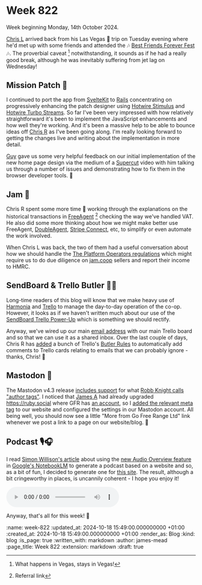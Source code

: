 Week 822
========

Week beginning Monday, 14th October 2024.

[Chris L][] arrived back from his Las Vegas 🎰 trip on Tuesday evening where he'd met up with some friends and attended the 🎶 [Best Friends Forever Fest][] 🎶. The proverbial caveat [^1] notwithstanding, it sounds as if he had a really good break, although he was inevitably suffering from jet lag on Wednesday!

## Mission Patch 🚀

I continued to port the app from [SvelteKit][] to [Rails][] concentrating on progressively enhancing the patch designer using [Hotwire Stimulus][] and [Hotwire Turbo Streams][]. So far I've been very impressed with how relatively straightforward it's been to implement the JavaScript enhancements and how well they're working. And it's been a massive help to be able to bounce ideas off [Chris R][] as I've been going along. I'm really looking forward to getting the changes live and writing about the implementation in more detail.

[Guy][guy-moorhouse] gave us some very helpful feedback on our initial implementation of the new home page design via the medium of a [Supercut][] video with him talking us through a number of issues and demonstrating how to fix them in the browser developer tools. 🎉

## Jam 🍓

Chris R spent some more time 🥇 working through the explanations on the historical transactions in [FreeAgent][] [^2] checking the way we've handled VAT. He also did some more thinking about how we might make better use FreeAgent, [DoubleAgent][], [Stripe Connect][], etc, to simplify or even automate the work involved.

When Chris L was back, the two of them had a useful conversation about how we should handle the [The Platform Operators regulations][] which might require us to do due diligence on [jam.coop][] sellers and report their income to HMRC.

## SendBoard & Trello Butler 📩🤵

Long-time readers of this blog will know that we make heavy use of [Harmonia][] and [Trello][] to manage the day-to-day operation of the co-op. However, it looks as if we haven't written much about our use of the [SendBoard Trello Power-Up][] which is something we should rectify.

Anyway, we've wired up our main [email address][gfr-email] with our main Trello board and so that we can use it as a shared inbox. Over the last couple of days, Chris&nbsp;R has [added][trello-configuration] a bunch of Trello's [Butler Rules][] to automatically add comments to Trello cards relating to emails that we can probably ignore - thanks, Chris! 👏

## Mastodon 🐘

The Mastodon v4.3 release [includes support][helping-writers] for what [Robb Knight calls "author tags"][author-tags]. I noticed that [James A][] had already upgraded https://ruby.social where GFR has [an account][freerange-ruby-social], so I [added the relevant meta tag][commit-fce6f547] to our website and configured the settings in our Mastodon account. All being well, you should now see a little "More from Go Free Range Ltd" link whenever we post a link to a page on our website/blog. 🤞

## Podcast 🎙️🎧

I read [Simon Willison's article][] about using the [new Audio Overview feature][] in [Google's NotebookLM][] to generate a podcast based on a website and so, as a bit of fun, I decided to generate one for [this site][gfr-website]. The result, although a bit cringeworthy in places, is uncannily coherent - I hope you enjoy it!

<p>
  <audio src="/media/blog/notebooklm-gfr-podcast.mp3" controls>
    Your browser does not support audio.
  </audio>
</p>

Anyway, that's all for this week! 👋

[^1]: What happens in Vegas, stays in Vegas!
[^2]: Referral link

[Chris L]: /chris-lowis
[Best Friends Forever Fest]: https://www.bestfriendsforeverfest.com/
[Rails]: https://rubyonrails.org/
[SvelteKit]: https://kit.svelte.dev/
[Hotwire Stimulus]: https://stimulus.hotwired.dev/
[Hotwire Turbo Streams]: https://turbo.hotwired.dev/handbook/streams
[Chris R]: /chris-roos
[FreeAgent]: http://fre.ag/3276i4uh
[DoubleAgent]: https://doubleagent.io
[Stripe Connect]: https://stripe.com/gb/connect
[The Platform Operators regulations]: https://www.legislation.gov.uk/uksi/2023/817/contents/made
[helping-writers]: https://blog.joinmastodon.org/2024/10/mastodon-4.3/#helping-writers-and-journalists
[author-tags]: https://rknight.me/blog/setting-up-mastodon-author-tags/
[James A]: http://lazyatom.com/
[freerange-ruby-social]: https://ruby.social/@freerange
[commit-fce6f547]: https://github.com/freerange/site/commit/fce6f547853b4f6426995065972be6ff9128dce4
[Harmonia]: https://harmonia.io/
[Trello]: https://trello.com
[SendBoard Trello Power-Up]: https://www.sendboard.com/
[gfr-email]: mailto:lets@gofreerange.com
[Butler Rules]: https://support.atlassian.com/trello/docs/create-and-manage-automations/#Rules
[trello-configuration]: https://github.com/freerange/trello-configuration
[jam.coop]: https://jam.coop
[guy-moorhouse]: https://www.futurefabric.co/
[Supercut]: https://supercut.video
[Google's NotebookLM]: https://notebooklm.google.com/
[Simon Willison's article]: https://simonwillison.net/2024/Oct/17/notebooklm-pelicans/
[new Audio Overview feature]: https://blog.google/technology/ai/notebooklm-update-october-2024/
[gfr-website]: /

:name: week-822
:updated_at: 2024-10-18 15:49:00.000000000 +01:00
:created_at: 2024-10-18 15:49:00.000000000 +01:00
:render_as: Blog
:kind: blog
:is_page: true
:written_with: markdown
:author: james-mead
:page_title: Week 822
:extension: markdown
:draft: true
